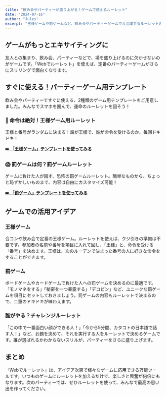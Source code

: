 ```yaml
---
title: "飲み会やパーティーが盛り上がる！ゲームで使えるルーレット"
date: "2024-07-16"
author: "Jules"
excerpt: "王様ゲームや罰ゲームなど、飲み会やパーティーゲームで大活躍するルーレットのアイデアと、すぐに使える公式テンプレートを紹介します。"
---
```


## ゲームがもっとエキサイティングに

友人との集まり、飲み会、パーティーなどで、場を盛り上げるのに欠かせないのがゲームです。「Webでルーレット」を使えば、定番のパーティーゲームがさらにスリリングで面白くなります。

## すぐに使える！パーティーゲーム用テンプレート

飲み会やパーティーですぐに使える、2種類のゲーム用テンプレートをご用意しました。みんなでスマホを囲んで、運命のルーレットを回そう！

### 👑 命令は絶対！王様ゲーム用ルーレット

王様と番号がランダムに決まる！誰が王様で、誰が命令を受けるのか、毎回ドキドキ！

**[➡️ 「王様ゲーム」テンプレートを使ってみる](/ja/templates/roulette/7858114f-7ee9-4879-853e-03be56564fef)**

### 😱 罰ゲームは何？罰ゲームルーレット

ゲームに負けた人が回す、恐怖の罰ゲームルーレット。簡単なものから、ちょっと恥ずかしいものまで、内容は自由にカスタマイズ可能！

**[➡️ 「罰ゲーム」テンプレートを使ってみる](/ja/templates/roulette/6e4c4843-5428-4448-b8c1-f8267217300c)**

## ゲームでの活用アイデア

### 王様ゲーム

合コンや飲み会で定番の王様ゲーム。ルーレットを使えば、クジ引きの準備は不要です。参加者の名前や番号を項目に入れて回し、「王様」と、命令を受ける「番号」を決めます。王様は、次のルーデンで決まった番号の人に好きな命令をすることができます。

### 罰ゲーム

ボードゲームやカードゲームで負けた人への罰ゲームを決めるのに最適です。「モノマネをする」「秘密を一つ暴露する」「デコピン」など、ユニークな罰ゲームを項目にセットしておきましょう。罰ゲームの内容もルーレットで決まるので、二重のドキドキが味わえます。

### 誰がやる？チャレンジルーレット

「この中で一番面白い顔ができる人！」「今から5分間、カタコトの日本語で話す人！」など、お題を決めて、それを実行する人をルーレットで決めるゲームです。誰が選ばれるかわからないスリルが、パーティーをさらに盛り上げます。

## まとめ

「Webでルーレット」は、アイデア次第で様々なゲームに応用できる万能ツールです。いつものゲームにルーレットを加えるだけで、楽しさと興奮が何倍にもなります。次のパーティーでは、ぜひルーレットを使って、みんなで最高の思い出を作ってください。
